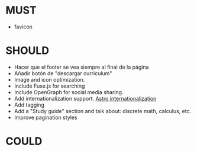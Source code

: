 # MUST

* favicon

# SHOULD
* Hacer que el footer se vea siempre al final de la página
* Añadir botón de "descargar curriculum"
* Image and icon optimization.
* Include Fuse.js for searching
* Include OpenGraph for social media sharing.
* Add internationalization support. [Astro internationalization](https://docs.astro.build/en/guides/internationalization/)
* Add tagging
* Add a "Study guide" section and talk about: discrete math, calculus, etc.
* Improve pagination styles 

# COULD
